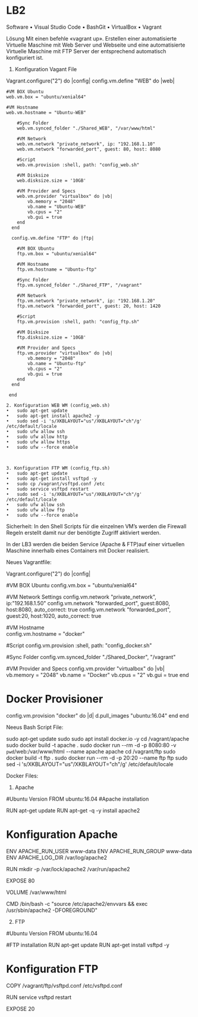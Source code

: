 # LB2

Software
•	Visual Studio Code
•	BashGit
•	VirtualBox
•	Vagrant

Lösung
Mit einen befehle «vagrant up». Erstellen einer automatisierte Virtuelle Maschine mit Web Server und Webseite und eine automatisierte Virtuelle Maschine mit FTP Server der entsprechend automatisch konfiguriert ist.

1. Konfiguration Vagant File

Vagrant.configure("2") do |config|
  config.vm.define "WEB" do |web|
    
    #VM BOX Ubuntu 
    web.vm.box = "ubuntu/xenial64"
  
    #VM Hostname
    web.vm.hostname = "Ubuntu-WEB"
	
	    #Sync Folder
	    web.vm.synced_folder "./Shared_WEB", "/var/www/html"
	  
	    #VM Network
	    web.vm.network "private_network", ip: "192.168.1.10"
	    web.vm.network "forwarded_port", guest: 80, host: 8080
	
	    #Script
	    web.vm.provision :shell, path: "config_web.sh"
	    
	    #VM Disksize
	    web.disksize.size = '10GB'
	  
	    #VM Provider and Specs
	    web.vm.provider "virtualbox" do |vb|
	        vb.memory = "2048"
	        vb.name = "Ubuntu-WEB"
	        vb.cpus = "2"
	        vb.gui = true
	    end
	  end
	  
	  config.vm.define "FTP" do |ftp|
	    
	    #VM BOX Ubuntu 
	    ftp.vm.box = "ubuntu/xenial64"
	  
	    #VM Hostname
	    ftp.vm.hostname = "Ubuntu-ftp"
	
	    #Sync Folder
	    ftp.vm.synced_folder "./Shared_FTP", "/vagrant"
	  
	    #VM Network
	    ftp.vm.network "private_network", ip: "192.168.1.20"
	    ftp.vm.network "forwarded_port", guest: 20, host: 1420
	
	    #Script
	    ftp.vm.provision :shell, path: "config_ftp.sh"
	
	    #VM Disksize
	    ftp.disksize.size = '10GB'
	  
	    #VM Provider and Specs
	    ftp.vm.provider "virtualbox" do |vb|
	        vb.memory = "2048"
	        vb.name = "Ubuntu-ftp"
	        vb.cpus = "2"
	        vb.gui = true
	    end
	  end  
	
	 end

	2. Konfiguration WEB WM (config_web.sh)
	•	sudo apt-get update
	•	sudo apt-get install apache2 -y
	•	sudo sed -i 's/XKBLAYOUT="us"/XKBLAYOUT="ch"/g' /etc/default/locale
	•	sudo ufw allow ssh
	•	sudo ufw allow http
	•	sudo ufw allow https
	•	sudo ufw --force enable



	3. Konfiguration FTP WM (config_ftp.sh)
	•	sudo apt-get update 
	•	sudo apt-get install vsftpd -y
	•	sudo cp /vagrant/vsftpd.conf /etc
	•	sudo service vsftpd restart
	•	sudo sed -i 's/XKBLAYOUT="us"/XKBLAYOUT="ch"/g' /etc/default/locale
	•	sudo ufw allow ssh
	•	sudo ufw allow ftp
	•	sudo ufw --force enable

Sicherheit:
In den Shell Scripts für die einzelnen VM’s werden die Firewall Regeln erstellt damit nur der benötigte Zugriff aktiviert werden.

In der LB3 werden die beiden Service (Apache & FTP)auf einer virtuellen Maschine innerhalb eines Containers mit Docker realisiert.

Neues Vagrantfile:

Vagrant.configure("2") do |config|

  #VM BOX Ubuntu 
  config.vm.box = "ubuntu/xenial64"

  #VM Network Settings
  config.vm.network "private_network", ip:"192.168.1.50"
  config.vm.network "forwarded_port", guest:8080, host:8080, auto_correct: true
  config.vm.network "forwarded_port", guest:20, host:1020, auto_correct: true

  #VM Hostname  
  config.vm.hostname = "docker"

  #Script
	config.vm.provision :shell, path: "config_docker.sh"
      
  #Sync Folder
  config.vm.synced_folder "./Shared_Docker", "/vagrant"

  #VM Provider and Specs
  config.vm.provider "virtualbox" do |vb|
     vb.memory = "2048"
     vb.name = "Docker" 
		 vb.cpus = "2"
		 vb.gui = true
  end

  # Docker Provisioner
  config.vm.provision "docker" do |d|
   d.pull_images "ubuntu:16.04"
  end
end

Neeus Bash Script File:

sudo apt-get update
sudo sudo apt install docker.io -y
cd /vagrant/apache
sudo docker build -t apache .
sudo docker run --rm -d -p 8080:80 -v `pwd`/web:/var/www/html --name apache apache
cd /vagrant/ftp
sudo docker build -t ftp .
sudo docker run --rm -d -p 20:20 --name ftp ftp
sudo sed -i 's/XKBLAYOUT="us"/XKBLAYOUT="ch"/g' /etc/default/locale

Docker Files:
1. Apache

#Ubuntu Version
FROM ubuntu:16.04
#Apache installation

RUN apt-get update
RUN apt-get -q -y install apache2 

# Konfiguration Apache
ENV APACHE_RUN_USER www-data
ENV APACHE_RUN_GROUP www-data
ENV APACHE_LOG_DIR /var/log/apache2

RUN mkdir -p /var/lock/apache2 /var/run/apache2

EXPOSE 80

VOLUME /var/www/html

CMD /bin/bash -c "source /etc/apache2/envvars && exec /usr/sbin/apache2 -DFOREGROUND"

2. FTP

#Ubuntu Version
FROM ubuntu:16.04

#FTP installation
RUN apt-get update
RUN apt-get install vsftpd -y

# Konfiguration FTP
COPY /vagrant/ftp/vsftpd.conf /etc/vsftpd.conf

RUN service vsftpd restart

EXPOSE 20

